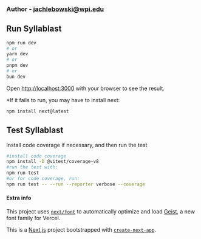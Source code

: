 ### Author - jachlebowski@wpi.edu

## Run Syllablast

```bash
npm run dev
# or
yarn dev
# or
pnpm dev
# or
bun dev
```

Open [http://localhost:3000](http://localhost:3000) with your browser to see the result.

*If it fails to run, you may have to install next:
```bash
npm install next@latest
```

## Test Syllablast

Install code coverage if necessary, and then run the test

```bash
#install code coverage
npm install -D @vitest/coverage-v8
#run the test with:
npm run test
#or for code coverage, run:
npm run test -- --run --reporter verbose --coverage
```


#### Extra info
This project uses [`next/font`](https://nextjs.org/docs/app/building-your-application/optimizing/fonts) to automatically optimize and load [Geist](https://vercel.com/font), a new font family for Vercel.

This is a [Next.js](https://nextjs.org) project bootstrapped with [`create-next-app`](https://nextjs.org/docs/app/api-reference/cli/create-next-app).